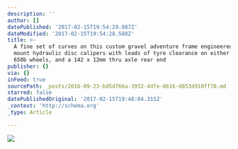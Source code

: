 ```yaml
---
description: ''
author: []
datePublished: '2017-02-15T19:54:29.087Z'
dateModified: '2017-02-15T19:54:28.588Z'
title: >-
  A fine set of curves on this custom gravel adventure frame engineered for flat
  mount hydraulic disc calipers with loads of tyre clearance on either 700c or
  650b wheels, and a 142 x 12mm thru axle rear end 
publisher: {}
via: {}
inFeed: true
sourcePath: _posts/2016-09-23-bd5d766a-3932-4dfe-8616-d853d910ff70.md
starred: false
datePublishedOriginal: '2017-02-15T19:48:04.315Z'
_context: 'http://schema.org'
_type: Article

---
```

![](https://the-grid-user-content.s3-us-west-2.amazonaws.com/fcd86a5a-0662-4d43-b86c-a4a777859011.jpg)